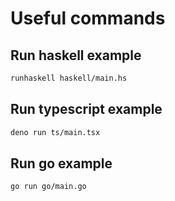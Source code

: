 # Useful commands

## Run haskell example

```sh
runhaskell haskell/main.hs
```

## Run typescript example

```sh
deno run ts/main.tsx
```

## Run go example

```sh
go run go/main.go
```

